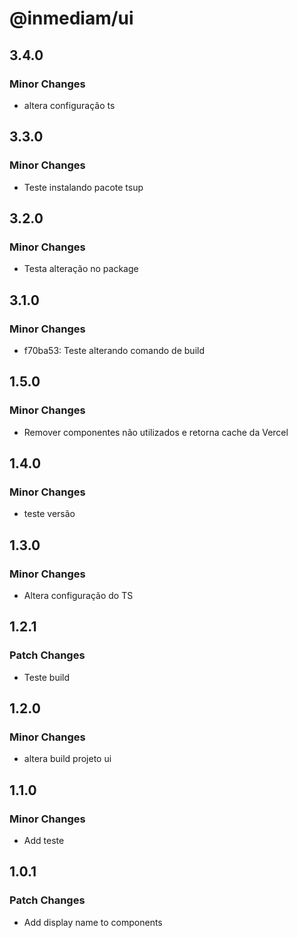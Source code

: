 # @inmediam/ui

## 3.4.0

### Minor Changes

- altera configuração ts

## 3.3.0

### Minor Changes

- Teste instalando pacote tsup

## 3.2.0

### Minor Changes

- Testa alteração no package

## 3.1.0

### Minor Changes

- f70ba53: Teste alterando comando de build

## 1.5.0

### Minor Changes

- Remover componentes não utilizados e retorna cache da Vercel

## 1.4.0

### Minor Changes

- teste versão

## 1.3.0

### Minor Changes

- Altera configuração do TS

## 1.2.1

### Patch Changes

- Teste build

## 1.2.0

### Minor Changes

- altera build projeto ui

## 1.1.0

### Minor Changes

- Add teste

## 1.0.1

### Patch Changes

- Add display name to components
